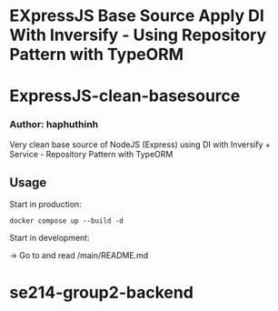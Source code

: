 # EXpressJS Base Source Apply DI With Inversify - Using Repository Pattern with TypeORM

# ExpressJS-clean-basesource

### Author: haphuthinh

Very clean base source of NodeJS (Express) using DI with Inversify + Service - Repository Pattern with TypeORM

## Usage

Start in production:

```
docker compose up --build -d
```

Start in development:

-> Go to and read /main/README.md
# se214-group2-backend
